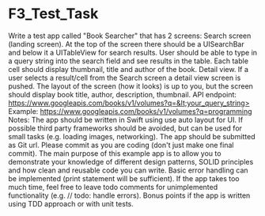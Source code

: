 # F3_Test_Task
Write a test app called "Book Searcher" that has 2 screens:  Search screen (landing screen). At the top of the screen there should be a UISearchBar and below it a UITableView for search results. User should be able to type in a query string into the search field and see results in the table. Each table cell should display thumbnail, title and author of the book. Detail view. If a user selects a result/cell from the Search screen a detail view screen is pushed. The layout of the screen (how it looks) is up to you, but the screen should display book title, author, description, thumbnail. API endpoint: https://www.googleapis.com/books/v1/volumes?q=&lt;your_query_string>  Example: https://www.googleapis.com/books/v1/volumes?q=programming  Notes:  The app should be written in Swift using use auto layout for UI. If possible third party frameworks should be avoided, but can be used for small tasks (e.g. loading images, networking). The app should be submitted as Git url. Please commit as you are coding (don't just make one final commit). The main purpose of this example app is to allow you to demonstrate your knowledge of different design patterns, SOLID principles and how clean and reusable code you can write. Basic error handling can be implemented (print statement will be sufficient). If the app takes too much time, feel free to leave todo comments for unimplemented functionality (e.g. // todo: handle errors). Bonus points if the app is written using TDD approach or with unit tests.
